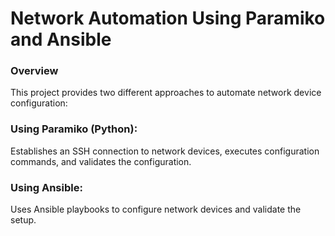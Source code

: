 # Network Automation Using Paramiko and Ansible

### Overview

This project provides two different approaches to automate network device configuration:

### Using Paramiko (Python): 
Establishes an SSH connection to network devices, executes configuration commands, and validates the configuration.

### Using Ansible: 
Uses Ansible playbooks to configure network devices and validate the setup.
